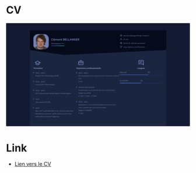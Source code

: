 # CV

![Aperçu](./preview/Apercu-CV.png)

# Link

* [Lien vers le CV](https://kleyment.github.io/cv/)
